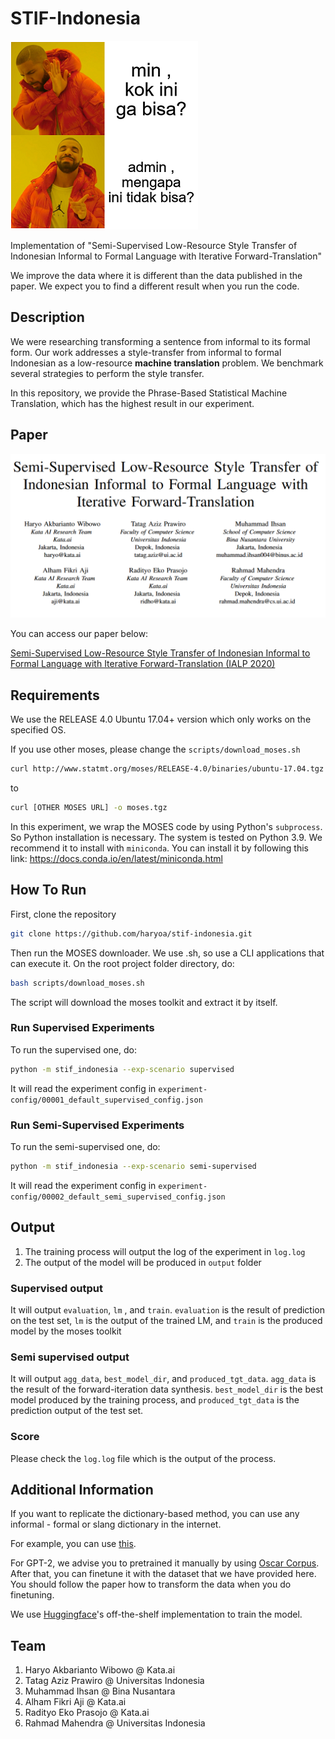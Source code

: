 # STIF-Indonesia

![Paper](imgs/meme_stif.PNG)

Implementation of "Semi-Supervised Low-Resource Style Transfer of Indonesian Informal to Formal Language with Iterative Forward-Translation"

We improve the data where it is different than the data published in the paper. We expect you to find a different result when you run the code.

## Description

We were researching transforming a sentence from informal to its formal form. Our work addresses a style-transfer from informal to formal  Indonesian as a low-resource **machine translation**  problem. We benchmark several strategies to perform the style transfer.

In this repository, we provide the Phrase-Based Statistical Machine Translation, which has the highest result in our experiment.

## Paper

![Paper](imgs/paper.PNG)

You can access our paper below:

[Semi-Supervised Low-Resource Style Transfer of Indonesian Informal to Formal Language with Iterative Forward-Translation (IALP 2020)](https://arxiv.org/abs/2011.03286v1)

## Requirements

We use the RELEASE 4.0 Ubuntu 17.04+ version which only works on the specified OS.

If you use other moses, please change the `scripts/download_moses.sh`

```bash
curl http://www.statmt.org/moses/RELEASE-4.0/binaries/ubuntu-17.04.tgz -o moses.tgz
```

to

```bash
curl [OTHER MOSES URL] -o moses.tgz
```

In this experiment, we wrap the MOSES code by using Python's `subprocess`. So Python installation is necessary. The system is tested on Python 3.9. We recommend it to install with `miniconda`. You can install it by following this link: https://docs.conda.io/en/latest/miniconda.html

## How To Run

First, clone the repository

```bash
git clone https://github.com/haryoa/stif-indonesia.git
```

Then run the MOSES downloader. We use .sh, so use a CLI applications that can execute it. On the root project folder directory, do:

```bash
bash scripts/download_moses.sh
```

The script will download the moses toolkit and extract it by itself.

### Run Supervised Experiments

To run the supervised one, do:

```bash
python -m stif_indonesia --exp-scenario supervised
```

It will read the experiment config in `experiment-config/00001_default_supervised_config.json`

### Run Semi-Supervised Experiments

To run the semi-supervised one, do:

```bash
python -m stif_indonesia --exp-scenario semi-supervised
```

It will read the experiment config in `experiment-config/00002_default_semi_supervised_config.json`

## Output

1. The training process will output the log of the experiment in `log.log`
2. The output of the model will be produced in `output` folder

### Supervised output

It will output `evaluation`, `lm` , and `train`. `evaluation` is the result of  prediction on the test set, `lm` is the output of the trained LM, and `train` is the produced model by the moses toolkit

### Semi supervised output

It will output `agg_data`, `best_model_dir`, and `produced_tgt_data`. `agg_data` is the result of the forward-iteration data synthesis. `best_model_dir` is the best model produced by the training process, and `produced_tgt_data` is the prediction output of the test set.

### Score

Please check the `log.log` file which is the output of the process. 

## Additional Information

If you want to replicate the dictionary-based method, you can use any informal - formal or slang dictionary in the internet.

For example, you can use [this](https://github.com/louisowen6/NLP_bahasa_resources/blob/master/combined_slang_words.txt).

For GPT-2, we advise you to pretrained it manually by using [Oscar Corpus](https://oscar-corpus.com/). After that, you can finetune it with the dataset that we have provided here. You should follow the paper how to transform the data when you do finetuning.

We use [Huggingface](https://github.com/huggingface/transformers)'s off-the-shelf implementation to train the model.

## Team

1. Haryo Akbarianto Wibowo @ Kata.ai
2. Tatag Aziz Prawiro @ Universitas Indonesia
3. Muhammad Ihsan @ Bina Nusantara
4. Alham Fikri Aji @ Kata.ai
5. Radityo Eko Prasojo @ Kata.ai
6. Rahmad Mahendra @ Universitas Indonesia
